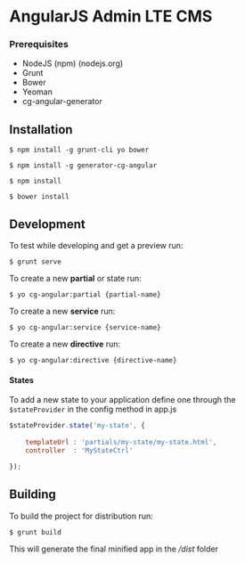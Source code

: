 # AngularJS Admin LTE CMS

### Prerequisites

* NodeJS (npm) (nodejs.org)
* Grunt
* Bower
* Yeoman
* cg-angular-generator

## Installation

```$ npm install -g grunt-cli yo bower```

```$ npm install -g generator-cg-angular```

```$ npm install```

```$ bower install```

## Development

To test while developing and get a preview run:

```$ grunt serve```

To create a new **partial** or state run:

```$ yo cg-angular:partial {partial-name}```

To create a new **service** run:

```$ yo cg-angular:service {service-name}```

To create a new **directive** run:

```$ yo cg-angular:directive {directive-name}```

#### States

To add a new state to your application define one through the ```$stateProvider``` in the config method in app.js

```javascript
$stateProvider.state('my-state', {
	
	templateUrl	: 'partials/my-state/my-state.html',
	controller	: 'MyStateCtrl'

});
```

## Building

To build the project for distribution run:

```$ grunt build```

This will generate the final minified app in the */dist* folder












